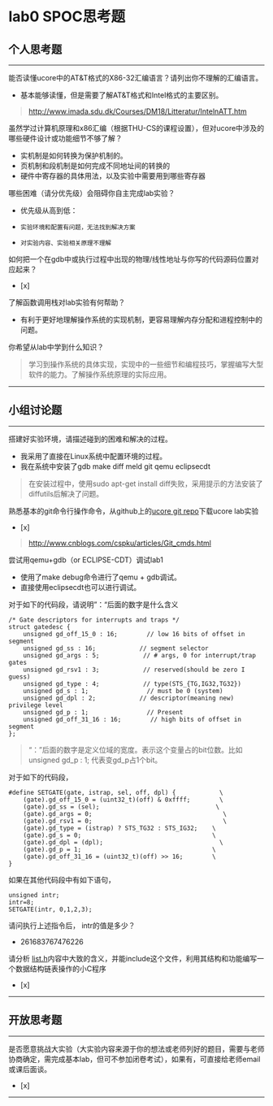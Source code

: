 # lab0 SPOC思考题

## 个人思考题

---

能否读懂ucore中的AT&T格式的X86-32汇编语言？请列出你不理解的汇编语言。
- 基本能够读懂，但是需要了解AT&T格式和Intel格式的主要区别。

>  http://www.imada.sdu.dk/Courses/DM18/Litteratur/IntelnATT.htm

虽然学过计算机原理和x86汇编（根据THU-CS的课程设置），但对ucore中涉及的哪些硬件设计或功能细节不够了解？
- 实机制是如何转换为保护机制的。
- 页机制和段机制是如何完成不同地址间的转换的
- 硬件中寄存器的具体用法，以及实验中需要用到哪些寄存器

>   


哪些困难（请分优先级）会阻碍你自主完成lab实验？
- 优先级从高到低：
-     实验环境和配置有问题，无法找到解决方案
-     对实验内容、实验相关原理不理解


如何把一个在gdb中或执行过程中出现的物理/线性地址与你写的代码源码位置对应起来？
- [x]  

>   

了解函数调用栈对lab实验有何帮助？
- 有利于更好地理解操作系统的实现机制，更容易理解内存分配和进程控制中的问题。

>   

你希望从lab中学到什么知识？

>   学习到操作系统的具体实现，实现中的一些细节和编程技巧，掌握编写大型软件的能力。了解操作系统原理的实际应用。

---

## 小组讨论题

---

搭建好实验环境，请描述碰到的困难和解决的过程。
- 我采用了直接在Linux系统中配置环境的过程。
- 我在系统中安装了gdb make diff meld git qemu eclipsecdt

>  在安装过程中，使用sudo apt-get install diff失败，采用提示的方法安装了diffutils后解决了问题。

熟悉基本的git命令行操作命令，从github上的[ucore git repo](http://www.github.com/chyyuu/ucore_lab)下载ucore lab实验
- [x]  

> http://www.cnblogs.com/cspku/articles/Git_cmds.html

尝试用qemu+gdb（or ECLIPSE-CDT）调试lab1
- 使用了make debug命令进行了qemu + gdb调试。
- 直接使用eclipsecdt也可以进行调试。

> 

对于如下的代码段，请说明”：“后面的数字是什么含义
```
/* Gate descriptors for interrupts and traps */
struct gatedesc {
    unsigned gd_off_15_0 : 16;        // low 16 bits of offset in segment
    unsigned gd_ss : 16;            // segment selector
    unsigned gd_args : 5;            // # args, 0 for interrupt/trap gates
    unsigned gd_rsv1 : 3;            // reserved(should be zero I guess)
    unsigned gd_type : 4;            // type(STS_{TG,IG32,TG32})
    unsigned gd_s : 1;                // must be 0 (system)
    unsigned gd_dpl : 2;            // descriptor(meaning new) privilege level
    unsigned gd_p : 1;                // Present
    unsigned gd_off_31_16 : 16;        // high bits of offset in segment
};
```

> “：”后面的数字是定义位域的宽度。表示这个变量占的bit位数。比如unsigned gd_p : 1;  代表变gd_p占1个bit。

对于如下的代码段，
```
#define SETGATE(gate, istrap, sel, off, dpl) {            \
    (gate).gd_off_15_0 = (uint32_t)(off) & 0xffff;        \
    (gate).gd_ss = (sel);                                \
    (gate).gd_args = 0;                                    \
    (gate).gd_rsv1 = 0;                                    \
    (gate).gd_type = (istrap) ? STS_TG32 : STS_IG32;    \
    (gate).gd_s = 0;                                    \
    (gate).gd_dpl = (dpl);                                \
    (gate).gd_p = 1;                                    \
    (gate).gd_off_31_16 = (uint32_t)(off) >> 16;        \
}
```
如果在其他代码段中有如下语句，
```
unsigned intr;
intr=8;
SETGATE(intr, 0,1,2,3);
```
请问执行上述指令后， intr的值是多少？
- 261683767476226  

> 

请分析 [list.h](https://github.com/chyyuu/ucore_lab/blob/master/labcodes/lab2/libs/list.h)内容中大致的含义，并能include这个文件，利用其结构和功能编写一个数据结构链表操作的小C程序
- [x]  

> 

---

## 开放思考题

---

是否愿意挑战大实验（大实验内容来源于你的想法或老师列好的题目，需要与老师协商确定，需完成基本lab，但可不参加闭卷考试），如果有，可直接给老师email或课后面谈。
- [x]  

>  

---
